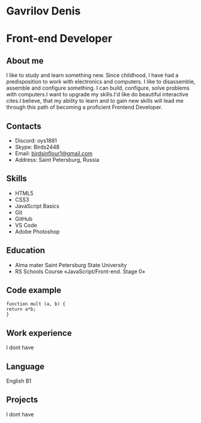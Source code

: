 # Gavrilov Denis
Front-end Developer
======
## About me
I like to study and learn something new. Since childhood, I have had a predisposition to work with electronics and computers. I like to disassemble, assemble and configure something. I can build, configure, solve problems with computers.I want to upgrade my skills.I'd like do beautiful interactive cites.I believe, that my ability to learn and to gain new skills will lead me through this path of becoming a proficient Frontend Developer.

## Contacts
* Discord: oys1881
* Skype: Birds2448
* Email: birdsinflour1@gmail.com
* Address: Saint Petersburg, Russia

## Skills
* HTML5 
* CSS3
* JavaScript Basics
* Git 
* GitHub
* VS Code
* Adobe Photoshop

## Education
* Alma mater Saint Petersburg State University
* RS Schools Course «JavaScript/Front-end. Stage 0»

## Code example
```
function mult (a, b) {
return a*b;
}
```

## Work experience
I dont have

## Language
English B1

## Projects
I dont have